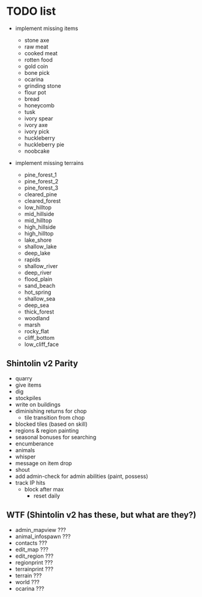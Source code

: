 # TODO list

* implement missing items
  * stone axe
  * raw meat
  * cooked meat
  * rotten food
  * gold coin
  * bone pick
  * ocarina
  * grinding stone
  * flour pot
  * bread
  * honeycomb
  * tusk
  * ivory spear
  * ivory axe
  * ivory pick
  * huckleberry
  * huckleberry pie
  * noobcake

* implement missing terrains
  * pine_forest_1
  * pine_forest_2
  * pine_forest_3
  * cleared_pine
  * cleared_forest
  * low_hilltop
  * mid_hillside
  * mid_hilltop
  * high_hillside
  * high_hilltop
  * lake_shore
  * shallow_lake
  * deep_lake
  * rapids
  * shallow_river
  * deep_river
  * flood_plain
  * sand_beach
  * hot_spring
  * shallow_sea
  * deep_sea
  * thick_forest
  * woodland
  * marsh
  * rocky_flat
  * cliff_bottom
  * low_cliff_face

## Shintolin v2 Parity

* quarry
* give items
* dig
* stockpiles
* write on buildings
* diminishing returns for chop
  * tile transition from chop
* blocked tiles (based on skill)
* regions & region painting
* seasonal bonuses for searching
* encumberance
* animals
* whisper
* message on item drop
* shout
* add admin-check for admin abilities (paint, possess)
* track IP hits
  * block after max
    * reset daily

## WTF (Shintolin v2 has these, but what are they?)

* admin_mapview ???
* animal_infospawn ???
* contacts ???
* edit_map ???
* edit_region ???
* regionprint ???
* terrainprint ???
* terrain ???
* world ???
* ocarina ???
